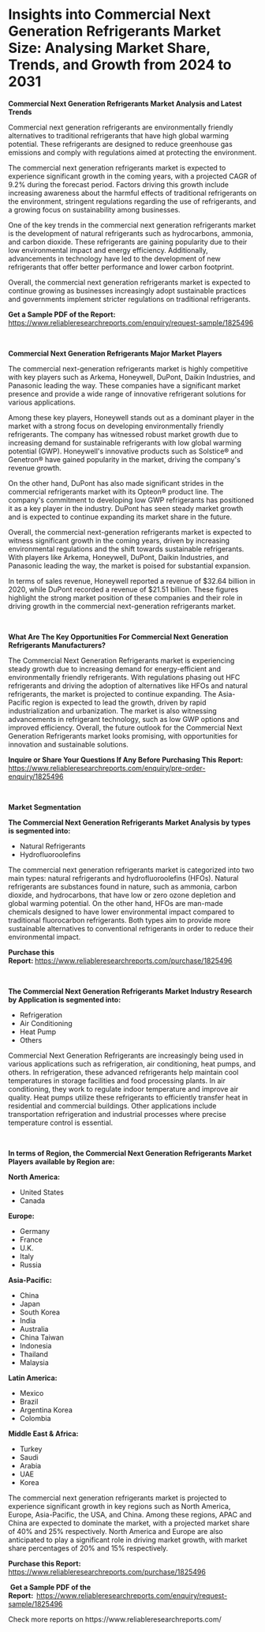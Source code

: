 <p><h1>Insights into Commercial Next Generation Refrigerants Market Size: Analysing Market Share, Trends, and Growth from 2024 to 2031</h1></p><p><strong>Commercial Next Generation Refrigerants Market Analysis and Latest Trends</strong></p>
<p><p>Commercial next generation refrigerants are environmentally friendly alternatives to traditional refrigerants that have high global warming potential. These refrigerants are designed to reduce greenhouse gas emissions and comply with regulations aimed at protecting the environment.</p><p>The commercial next generation refrigerants market is expected to experience significant growth in the coming years, with a projected CAGR of 9.2% during the forecast period. Factors driving this growth include increasing awareness about the harmful effects of traditional refrigerants on the environment, stringent regulations regarding the use of refrigerants, and a growing focus on sustainability among businesses.</p><p>One of the key trends in the commercial next generation refrigerants market is the development of natural refrigerants such as hydrocarbons, ammonia, and carbon dioxide. These refrigerants are gaining popularity due to their low environmental impact and energy efficiency. Additionally, advancements in technology have led to the development of new refrigerants that offer better performance and lower carbon footprint.</p><p>Overall, the commercial next generation refrigerants market is expected to continue growing as businesses increasingly adopt sustainable practices and governments implement stricter regulations on traditional refrigerants.</p></p>
<p><strong>Get a Sample PDF of the Report:&nbsp;</strong> <a href="https://www.reliableresearchreports.com/enquiry/request-sample/1825496">https://www.reliableresearchreports.com/enquiry/request-sample/1825496</a></p>
<p>&nbsp;</p>
<p><strong>Commercial Next Generation Refrigerants Major Market Players</strong></p>
<p><p>The commercial next-generation refrigerants market is highly competitive with key players such as Arkema, Honeywell, DuPont, Daikin Industries, and Panasonic leading the way. These companies have a significant market presence and provide a wide range of innovative refrigerant solutions for various applications.</p><p>Among these key players, Honeywell stands out as a dominant player in the market with a strong focus on developing environmentally friendly refrigerants. The company has witnessed robust market growth due to increasing demand for sustainable refrigerants with low global warming potential (GWP). Honeywell's innovative products such as Solstice® and Genetron® have gained popularity in the market, driving the company's revenue growth.</p><p>On the other hand, DuPont has also made significant strides in the commercial refrigerants market with its Opteon® product line. The company's commitment to developing low GWP refrigerants has positioned it as a key player in the industry. DuPont has seen steady market growth and is expected to continue expanding its market share in the future.</p><p>Overall, the commercial next-generation refrigerants market is expected to witness significant growth in the coming years, driven by increasing environmental regulations and the shift towards sustainable refrigerants. With players like Arkema, Honeywell, DuPont, Daikin Industries, and Panasonic leading the way, the market is poised for substantial expansion.</p><p>In terms of sales revenue, Honeywell reported a revenue of $32.64 billion in 2020, while DuPont recorded a revenue of $21.51 billion. These figures highlight the strong market position of these companies and their role in driving growth in the commercial next-generation refrigerants market.</p></p>
<p>&nbsp;</p>
<p><strong>What Are The Key Opportunities For Commercial Next Generation Refrigerants Manufacturers?</strong></p>
<p><p>The Commercial Next Generation Refrigerants market is experiencing steady growth due to increasing demand for energy-efficient and environmentally friendly refrigerants. With regulations phasing out HFC refrigerants and driving the adoption of alternatives like HFOs and natural refrigerants, the market is projected to continue expanding. The Asia-Pacific region is expected to lead the growth, driven by rapid industrialization and urbanization. The market is also witnessing advancements in refrigerant technology, such as low GWP options and improved efficiency. Overall, the future outlook for the Commercial Next Generation Refrigerants market looks promising, with opportunities for innovation and sustainable solutions.</p></p>
<p><strong>Inquire or Share Your Questions If Any Before Purchasing This Report:</strong> <a href="https://www.reliableresearchreports.com/enquiry/pre-order-enquiry/1825496">https://www.reliableresearchreports.com/enquiry/pre-order-enquiry/1825496</a></p>
<p>&nbsp;</p>
<p><strong>Market Segmentation</strong></p>
<p><strong>The Commercial Next Generation Refrigerants Market Analysis by types is segmented into:</strong></p>
<p><ul><li>Natural Refrigerants</li><li>Hydrofluoroolefins</li></ul></p>
<p><p>The commercial next generation refrigerants market is categorized into two main types: natural refrigerants and hydrofluoroolefins (HFOs). Natural refrigerants are substances found in nature, such as ammonia, carbon dioxide, and hydrocarbons, that have low or zero ozone depletion and global warming potential. On the other hand, HFOs are man-made chemicals designed to have lower environmental impact compared to traditional fluorocarbon refrigerants. Both types aim to provide more sustainable alternatives to conventional refrigerants in order to reduce their environmental impact.</p></p>
<p><strong>Purchase this Report:&nbsp;</strong><a href="https://www.reliableresearchreports.com/purchase/1825496">https://www.reliableresearchreports.com/purchase/1825496</a></p>
<p>&nbsp;</p>
<p><strong>The Commercial Next Generation Refrigerants Market Industry Research by Application is segmented into:</strong></p>
<p><ul><li>Refrigeration</li><li>Air Conditioning</li><li>Heat Pump</li><li>Others</li></ul></p>
<p><p>Commercial Next Generation Refrigerants are increasingly being used in various applications such as refrigeration, air conditioning, heat pumps, and others. In refrigeration, these advanced refrigerants help maintain cool temperatures in storage facilities and food processing plants. In air conditioning, they work to regulate indoor temperature and improve air quality. Heat pumps utilize these refrigerants to efficiently transfer heat in residential and commercial buildings. Other applications include transportation refrigeration and industrial processes where precise temperature control is essential.</p></p>
<p>&nbsp;</p>
<p><strong>In terms of Region, the Commercial Next Generation Refrigerants Market Players available by Region are:</strong></p>
<p>
    <p> <strong> North America: </strong>
        <ul>
            <li>United States</li>
            <li>Canada</li>
        </ul>
        </p> 
    <p> <strong> Europe: </strong>
        <ul>
            <li>Germany</li>
            <li>France</li>
            <li>U.K.</li>
            <li>Italy</li>
            <li>Russia</li>
        </ul>
        </p> 
    <p> <strong> Asia-Pacific: </strong>
        <ul>
            <li>China</li>
            <li>Japan</li>
            <li>South Korea</li>
            <li>India</li>
            <li>Australia</li>
            <li>China Taiwan</li>
            <li>Indonesia</li>
            <li>Thailand</li>
            <li>Malaysia</li>
        </ul>
        </p> 
    <p> <strong> Latin America: </strong>
        <ul>
            <li>Mexico</li>
            <li>Brazil</li>
            <li>Argentina Korea</li>
            <li>Colombia</li>
        </ul>
        </p> 
    <p> <strong> Middle East & Africa: </strong>
        <ul>
            <li>Turkey</li>
            <li>Saudi</li>
            <li>Arabia</li>
            <li>UAE</li>
            <li>Korea</li>
        </ul>
    </p>
    </p>
<p><p>The commercial next generation refrigerants market is projected to experience significant growth in key regions such as North America, Europe, Asia-Pacific, the USA, and China. Among these regions, APAC and China are expected to dominate the market, with a projected market share of 40% and 25% respectively. North America and Europe are also anticipated to play a significant role in driving market growth, with market share percentages of 20% and 15% respectively.</p></p>
<p><strong>Purchase this Report: </strong><a href="https://www.reliableresearchreports.com/purchase/1825496">https://www.reliableresearchreports.com/purchase/1825496</a></p>
<p>&nbsp;<strong>Get a Sample PDF of the Report:&nbsp;&nbsp;</strong><a href="https://www.reliableresearchreports.com/enquiry/request-sample/1825496">https://www.reliableresearchreports.com/enquiry/request-sample/1825496</a></p>
<p><strong></strong></p>
<p>Check more reports on https://www.reliableresearchreports.com/</p>